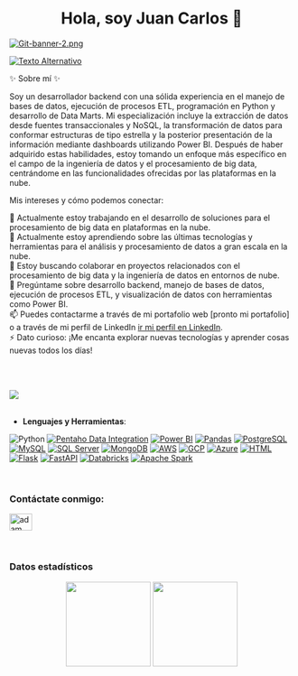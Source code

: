 
<h1 align="center">Hola, soy Juan Carlos 👋</h1>

[![Git-banner-2.png](https://i.postimg.cc/5Nvp1q4W/Git-banner-2.png)](https://postimg.cc/7fHSnzJK)

<a href="https://www.tu-portafolio-web.com" target="_blanck"><img alt="Texto Alternativo" src="https://img.shields.io/badge/Portafolio-web-blue"></a>


✨ Sobre mí ✨

Soy un desarrollador backend con una sólida experiencia en el manejo de bases de datos, ejecución de procesos ETL, programación en Python y desarrollo de Data Marts. Mi especialización incluye la extracción de datos desde fuentes transaccionales y NoSQL, la transformación de datos para conformar estructuras de tipo estrella y la posterior presentación de la información mediante dashboards utilizando Power BI. Después de haber adquirido estas habilidades, estoy tomando un enfoque más específico en el campo de la ingeniería de datos y el procesamiento de big data, centrándome en las funcionalidades ofrecidas por las plataformas en la nube.

Mis intereses y cómo podemos conectar:

🔭 Actualmente estoy trabajando en el desarrollo de soluciones para el procesamiento de big data en plataformas en la nube.<br>
🌱 Actualmente estoy aprendiendo sobre las últimas tecnologías y herramientas para el análisis y procesamiento de datos a gran escala en la nube.<br>
👯 Estoy buscando colaborar en proyectos relacionados con el procesamiento de big data y la ingeniería de datos en entornos de nube.<br>
💬 Pregúntame sobre desarrollo backend, manejo de bases de datos, ejecución de procesos ETL, y visualización de datos con herramientas como Power BI.<br>
📫 Puedes contactarme a través de mi portafolio web [pronto mi portafolio] o a través de mi perfil de LinkedIn <a href="https://www.linkedin.com/in/jmamanidelacruz" target="_blank">ir mi perfil en LinkedIn</a>.<br>
⚡ Dato curioso: ¡Me encanta explorar nuevas tecnologías y aprender cosas nuevas todos los días!<br>

<br><br>

<img src="https://user-images.githubusercontent.com/73097560/115834477-dbab4500-a447-11eb-908a-139a6edaec5c.gif"><br><br>

<p align="center">

- **Lenguajes y Herramientas**:
    
![Python](https://img.shields.io/badge/Python%20-%2314354C.svg?style=for-the-badge&logo=python&logoColor=white)
[![Pentaho Data Integration](https://img.shields.io/badge/Pentaho%20Data%20Integration%20-%23ED1C24.svg?style=for-the-badge&logo=pentaho&logoColor=white)](https://www.pentaho.com/)
[![Power BI](https://img.shields.io/badge/Power%20BI%20-%23F2C811.svg?style=for-the-badge&logo=powerbi&logoColor=white)](https://powerbi.microsoft.com/)
[![Pandas](https://img.shields.io/badge/Pandas%20-%23150458.svg?style=for-the-badge&logo=pandas&logoColor=white)](https://pandas.pydata.org/)
[![PostgreSQL](https://img.shields.io/badge/PostgreSQL%20-%23336791.svg?style=for-the-badge&logo=postgresql&logoColor=white)](https://www.postgresql.org/)
[![MySQL](https://img.shields.io/badge/MySQL%20-%230075A8.svg?style=for-the-badge&logo=mysql&logoColor=white)](https://www.mysql.com/)
[![SQL Server](https://img.shields.io/badge/SQL%20Server%20-%23CC2927.svg?style=for-the-badge&logo=microsoft-sql-server&logoColor=white)](https://www.microsoft.com/sql-server)
[![MongoDB](https://img.shields.io/badge/MongoDB%20-%234ea94b.svg?style=for-the-badge&logo=mongodb&logoColor=white)](https://www.mongodb.com/)
[![AWS](https://img.shields.io/badge/AWS%20-%23FF9900.svg?style=for-the-badge&logo=amazon-aws&logoColor=white)](https://aws.amazon.com/)
[![GCP](https://img.shields.io/badge/GCP%20-%234285F4.svg?style=for-the-badge&logo=google-cloud&logoColor=white)](https://cloud.google.com/)
[![Azure](https://img.shields.io/badge/Azure%20-%230072C6.svg?style=for-the-badge&logo=microsoft-azure&logoColor=white)](https://azure.microsoft.com/)
[![HTML](https://img.shields.io/badge/HTML%20-%23E34F26.svg?style=for-the-badge&logo=html5&logoColor=white)](https://developer.mozilla.org/en-US/docs/Web/HTML)
[![Flask](https://img.shields.io/badge/Flask%20-%23000.svg?style=for-the-badge&logo=flask&logoColor=white)](https://flask.palletsprojects.com/)
[![FastAPI](https://img.shields.io/badge/FastAPI%20-%23000000.svg?style=for-the-badge&logo=fastapi&logoColor=white)](https://fastapi.tiangolo.com/)
[![Databricks](https://img.shields.io/badge/Databricks%20-%230092D7.svg?style=for-the-badge&logo=databricks&logoColor=white)](https://databricks.com/)
[![Apache Spark](https://img.shields.io/badge/Apache%20Spark%20-%23E25A1C.svg?style=for-the-badge&logo=apache-spark&logoColor=white)](https://spark.apache.org/)

<br>   

<h3 align="left">Contáctate conmigo:</h3>
<p align="left">
  <a href="https://www.linkedin.com/in/jmamanidelacruz" target="blank"><img align="center"
      src="https://raw.githubusercontent.com/rahuldkjain/github-profile-readme-generator/master/src/images/icons/Social/linked-in-alt.svg"
      alt="adam pithewan" height="30" width="40" /></a>
</p>

<br>

<h3>Datos estadísticos</h3>
<p align= "center">
  <img height= "150" src="https://github-readme-stats.vercel.app/api?username=jcarlosmamanidelacruz&theme=react&show_icons=true&include_all_commits=true" />
  <img height= "150" src="https://github-readme-stats.vercel.app/api/top-langs/?username=jcarlosmamanidelacruz&theme=react&layout=compact" />
</p>




